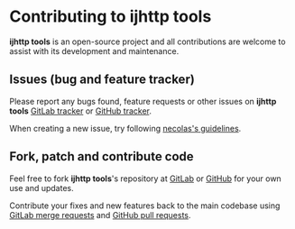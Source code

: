 # Contributing to ijhttp tools

**ijhttp tools** is an open-source project and all contributions are welcome
to assist with its development and maintenance.

## Issues (bug and feature tracker)

Please report any bugs found, feature requests or other issues on
**ijhttp tools** [GitLab tracker][gitlab-issues]
or [GitHub tracker][github-issues].

When creating a new issue, try following [necolas's guidelines][issue-guidelines].

## Fork, patch and contribute code

Feel free to fork **ijhttp tools**'s repository at [GitLab][bot-gitlab]
or [GitHub][bot-github] for your own use and updates.

Contribute your fixes and new features back to the main codebase using
[GitLab merge requests][gitlab-merge-requests]
and [GitHub pull requests][github-pull-requests].

[gitlab-issues]: https://gitlab.com/vitalijr2/ijhttp-tools/-/issues
[github-issues]: https://github.com/vitalijr2/ijhttp-tools/issues
[issue-guidelines]: https://github.com/necolas/issue-guidelines/#readme
[bot-gitlab]: https://gitlab.com/vitalijr2/ijhttp-tools/
[bot-github]: https://github.com/vitalijr2/ijhttp-tools/
[gitlab-merge-requests]: https://docs.gitlab.com/ee/user/project/merge_requests/creating_merge_requests.html
[github-pull-requests]: https://docs.github.com/en/pull-requests/collaborating-with-pull-requests/proposing-changes-to-your-work-with-pull-requests/creating-a-pull-request
